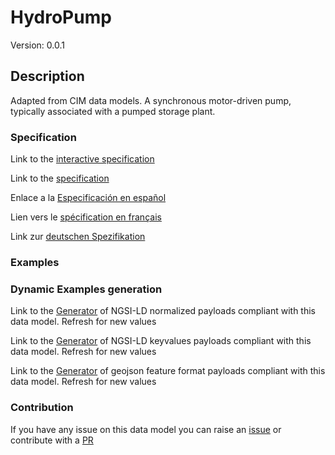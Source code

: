 # HydroPump
Version: 0.0.1

## Description 

Adapted from CIM data models. A synchronous motor-driven pump, typically associated with a pumped storage plant.
### Specification

Link to the [interactive specification](https://swagger.lab.fiware.org/?url=https://smart-data-models.github.io/dataModel.EnergyCIM/HydroPump/swagger.yaml)

Link to the [specification](https://github.com/smart-data-models/dataModel.EnergyCIM/blob/master/HydroPump/doc/spec.md)

Enlace a la [Especificación en español](https://github.com/smart-data-models/dataModel.EnergyCIM/blob/master/HydroPump/doc/spec_ES.md)

Lien vers le [spécification en français](https://github.com/smart-data-models/dataModel.EnergyCIM/blob/master/HydroPump/doc/spec_FR.md)

Link zur [deutschen Spezifikation](https://github.com/smart-data-models/dataModel.EnergyCIM/blob/master/HydroPump/doc/spec_DE.md)
### Examples
### Dynamic Examples generation

Link to the [Generator](https://smartdatamodels.org/extra/ngsi-ld_generator.php?schemaUrl=https://raw.githubusercontent.com/smart-data-models/dataModel.EnergyCIM/master/HydroPump/schema.json&email=info@smartdatamodels.org) of NGSI-LD normalized payloads compliant with this data model. Refresh for new values

Link to the [Generator](https://smartdatamodels.org/extra/ngsi-ld_generator_keyvalues.php?schemaUrl=https://raw.githubusercontent.com/smart-data-models/dataModel.EnergyCIM/master/HydroPump/schema.json&email=info@smartdatamodels.org) of NGSI-LD keyvalues payloads compliant with this data model. Refresh for new values

Link to the [Generator](https://smartdatamodels.org/extra/geojson_features_generator.php?schemaUrl=https://raw.githubusercontent.com/smart-data-models/dataModel.EnergyCIM/master/HydroPump/schema.json&email=info@smartdatamodels.org) of geojson feature format payloads compliant with this data model. Refresh for new values
### Contribution

 If you have any issue on this data model you can raise an [issue](https://github.com/smart-data-models/dataModel.EnergyCIM/issues)  or contribute with a [PR](https://github.com/smart-data-models/dataModel.EnergyCIM/pulls)